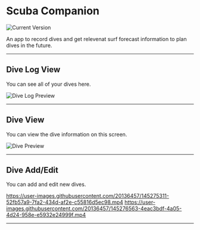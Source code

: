 Scuba Companion
============
![Current Version](https://img.shields.io/badge/version-1.0.0-green.svg)

An app to record dives and get relevenat surf forecast information to plan dives in the future.

---
## Dive Log View

You can see all of your dives here.

![Dive Log Preview](https://user-images.githubusercontent.com/20136457/145272930-ae2e7ec9-4e6f-43b1-948d-bd717f7044b7.png)

---
## Dive View

You can view the dive information on this screen.

![Dive Preview](https://user-images.githubusercontent.com/20136457/145273274-a4679d55-fbfe-4016-9f5b-120ba39e69d2.png)

---
## Dive Add/Edit

You can add and edit new dives.

https://user-images.githubusercontent.com/20136457/145275311-52fb57a9-7fa2-434d-af2e-c55816d5ec98.mp4
https://user-images.githubusercontent.com/20136457/145276563-4eac3bdf-4a05-4d24-958e-e5932e24999f.mp4

---
